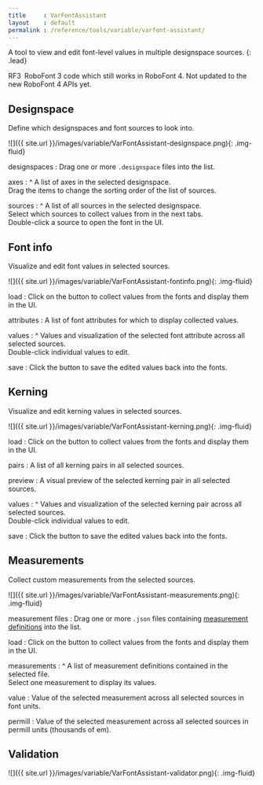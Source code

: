 ```yaml
---
title     : VarFontAssistant
layout    : default
permalink : /reference/tools/variable/varfont-assistant/
---
```


A tool to view and edit font-level values in multiple designspace sources.
{: .lead}

<span class="badge text-bg-warning rounded-0">RF3</span> RoboFont 3 code which still works in RoboFont 4. Not updated to the new RoboFont 4 APIs yet.  


Designspace
-----------

Define which designspaces and font sources to look into.

![]({{ site.url }}/images/variable/VarFontAssistant-designspace.png){: .img-fluid}

designspaces
: Drag one or more `.designspace` files into the list.

axes
: ^
  A list of axes in the selected designspace.  
  Drag the items to change the sorting order of the list of sources.


sources
: ^
  A list of all sources in the selected designspace.  
  Select which sources to collect values from in the next tabs.  
  Double-click a source to open the font in the UI.


Font info
---------

Visualize and edit font values in selected sources.

![]({{ site.url }}/images/variable/VarFontAssistant-fontinfo.png){: .img-fluid}

load
: Click on the button to collect values from the fonts and display them in the UI.

attributes
: A list of font attributes for which to display collected values.

values
: ^
  Values and visualization of the selected font attribute across all selected sources.  
  Double-click individual values to edit.

save
: Click the button to save the edited values back into the fonts.


Kerning
-------

Visualize and edit kerning values in selected sources.

![]({{ site.url }}/images/variable/VarFontAssistant-kerning.png){: .img-fluid}

load
: Click on the button to collect values from the fonts and display them in the UI.

pairs
: A list of all kerning pairs in all selected sources.

preview
: A visual preview of the selected kerning pair in all selected sources.

values
: ^
  Values and visualization of the selected kerning pair across all selected sources.  
  Double-click individual values to edit.

save
: Click the button to save the edited values back into the fonts.


Measurements
------------

Collect custom measurements from the selected sources.

![]({{ site.url }}/images/variable/VarFontAssistant-measurements.png){: .img-fluid}

measurement files
: Drag one or more `.json` files containing [measurement definitions] into the list.

load
: Click on the button to collect values from the fonts and display them in the UI.

measurements
: ^
  A list of measurement definitions contained in the selected file.  
  Select one measurement to display its values.

value
: Value of the selected measurement across all selected sources in font units.  

permill
: Value of the selected measurement across all selected sources in permill units (thousands of em).


[measurement definitions]: ../measurements-format/


Validation
----------

![]({{ site.url }}/images/variable/VarFontAssistant-validator.png){: .img-fluid}

<!--
<div class='row'>
<div class='col' markdown='1'>
![]({{ site.url }}/images/variable/BatchValidator.png){: .img-fluid}
</div>
<div class='col' markdown='1'>
default font
: Drag one or more default `.ufo` sources into the top list.

target fonts
: Drag one or more `.ufo` sources to be checked into the bottom list.

validate
: ^
  Select target fonts to validate.  
  Click on the button to perform glyph tests in all glyphs of all selected fonts.  
</div>
</div>
-->

